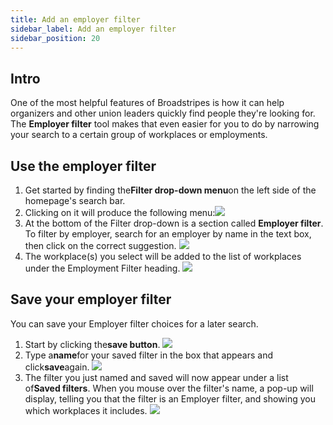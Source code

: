 ```yaml
---
title: Add an employer filter
sidebar_label: Add an employer filter
sidebar_position: 20
---
```


## Intro
One of the most helpful features of Broadstripes is how it can help organizers and other union leaders quickly find people they're looking for.
The **Employer filter** tool makes that even easier for you to do by narrowing your search to a certain group of workplaces or employments.

## Use the employer filter
1. Get started by finding the**Filter drop-down menu**on the left side of the homepage's search bar.
2. Clicking on it will produce the following menu:![](/img/search/db82d09-employer_filter_7.png)
3. At the bottom of the Filter drop-down is a section called **Employer filter**. To filter by employer, search for an employer by name in the text box, then click on the correct suggestion.
![](/img/search/b4bf51b-employer_filter_8.png)
4. The workplace(s) you select will be added to the list of workplaces under the Employment Filter heading.
![](/img/search/0b77f71-employer_filter_9.png)

## Save your employer filter
You can save your Employer filter choices for a later search.
1. Start by clicking the**save button**.
![](/img/search/796f99f-employer_filter_10.png)
2. Type a**name**for your saved filter in the box that appears and click**save**again.
![](/img/search/389c96a-employer_filter_11.png)
3. The filter you just named and saved will now appear under a list of**Saved filters**. When you mouse over the filter's name, a pop-up will display, telling you that the filter is an Employer filter, and showing you which workplaces it includes.
![](/img/search/30e83a0-employer_filter_12.png)
